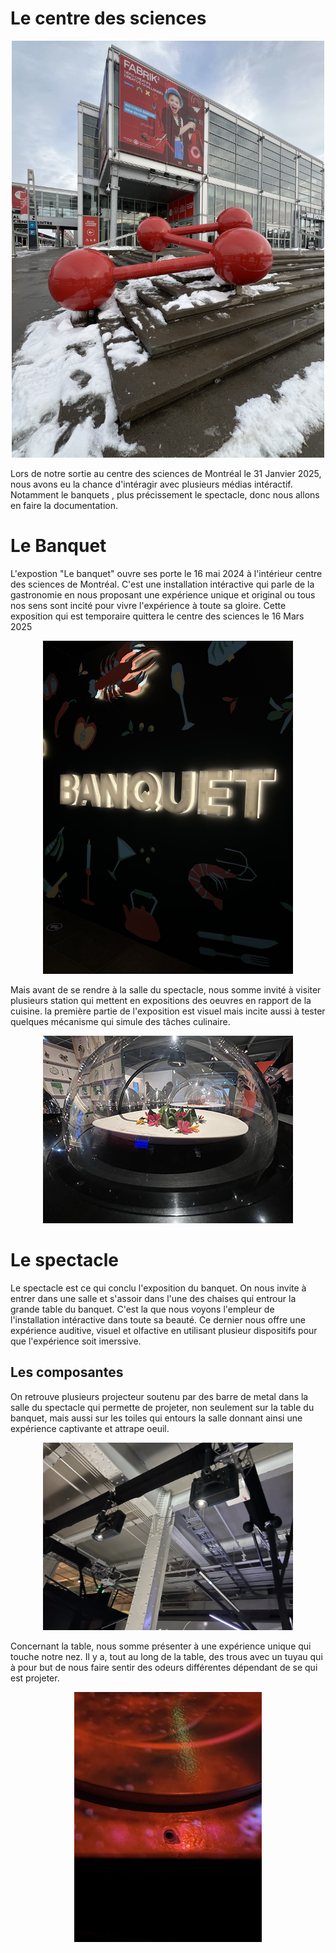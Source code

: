 # Le centre des sciences 



<p align="center">
  <img src="/centre_des_sciences/medias/centre_des_sciences_exterieur.jpg" width="500">
</p>

Lors de notre sortie au centre des sciences de Montréal le 31 Janvier 2025, nous avons eu la chance d'intéragir avec plusieurs médias intéractif. Notamment le banquets , plus précissement le spectacle, donc nous allons en faire la documentation.

# Le Banquet 
L'expostion "Le banquet" ouvre ses porte le 16 mai 2024 à l'intérieur centre des sciences de Montréal. C'est une installation intéractive qui parle de la gastronomie en nous proposant une expérience unique et original ou tous nos sens sont incité pour vivre l'expérience à toute sa gloire. Cette exposition qui est temporaire quittera le centre des sciences le 16 Mars 2025
<p align="center">
  <img src="/centre_des_sciences/medias/logo_banquet_sombre_01.jpg" width="400">
</p>

Mais avant de se rendre à la salle du spectacle, nous somme invité à visiter plusieurs station qui mettent en expositions des oeuvres en rapport de la cuisine. la première partie de l'exposition est visuel mais incite aussi à tester quelques mécanisme qui simule des tâches culinaire. 

<p align="center">
  <img src="/centre_des_sciences/medias/image_bol_expo.jpg" width="400">
</p>

# Le spectacle

Le spectacle est ce qui conclu l'exposition du banquet. On nous invite à entrer dans une salle et s'assoir dans l'une des chaises qui entrour la grande table du banquet. C'est la que nous voyons l'empleur de l'installation intéractive dans toute sa beauté. Ce dernier nous offre une expérience auditive, visuel et olfactive en utilisant plusieur dispositifs pour que l'expérience soit imerssive. 

## Les composantes

On retrouve plusieurs projecteur soutenu par des barre de metal dans la salle du spectacle qui permette de projeter, non seulement sur la table du banquet, mais aussi sur les toiles qui entours la salle donnant ainsi une expérience captivante et attrape oeuil.


<p align="center">
  <img src="/centre_des_sciences/medias/projecteur_vue_ensemble_02.jpg" width="400"
</p>

Concernant la table, nous somme présenter à une expérience unique qui touche notre nez. Il y a, tout au long de la table, des trous avec un tuyau qui à pour but de nous faire sentir des odeurs différentes dépendant de se qui est projeter.

<p align="center">
  <img src="/centre_des_sciences/medias/detail__appareil_odeur.jpg" width="300">
</p>



